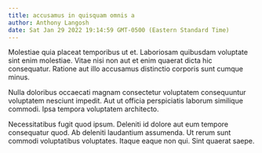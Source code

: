 ```yaml
---
title: accusamus in quisquam omnis a
author: Anthony Langosh
date: Sat Jan 29 2022 19:14:59 GMT-0500 (Eastern Standard Time)
---
```

Molestiae quia placeat temporibus ut et. Laboriosam quibusdam voluptate sint enim molestiae. Vitae nisi non aut et enim quaerat dicta hic consequatur. Ratione aut illo accusamus distinctio corporis sunt cumque minus.

 Nulla doloribus occaecati magnam consectetur voluptatem consequuntur voluptatem nesciunt impedit. Aut ut officia perspiciatis laborum similique commodi. Ipsa tempora voluptatem architecto.

 Necessitatibus fugit quod ipsum. Deleniti id dolore aut eum tempore consequatur quod. Ab deleniti laudantium assumenda. Ut rerum sunt commodi voluptatibus voluptates. Itaque eaque non qui. Sint quaerat saepe.